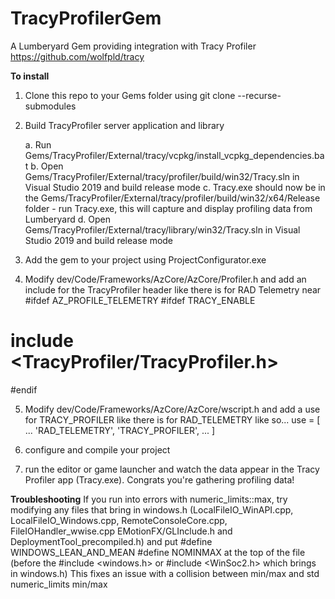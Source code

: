 # TracyProfilerGem
A Lumberyard Gem providing integration with Tracy Profiler https://github.com/wolfpld/tracy


**To install**
1. Clone this repo to your Gems folder using git clone --recurse-submodules <repository url>
2. Build TracyProfiler server application and library
   
   a. Run Gems/TracyProfiler/External/tracy/vcpkg/install_vcpkg_dependencies.bat
   b. Open Gems/TracyProfiler/External/tracy/profiler/build/win32/Tracy.sln in Visual Studio 2019 and build release mode
   c.  Tracy.exe should now be in the Gems/TracyProfiler/External/tracy/profiler/build/win32/x64/Release folder - run Tracy.exe, this will capture and display profiling data from Lumberyard
   d. Open Gems/TracyProfiler/External/tracy/library/win32/Tracy.sln in Visual Studio 2019 and build release mode
3. Add the gem to your project using ProjectConfigurator.exe
4. Modify dev/Code/Frameworks/AzCore/AzCore/Profiler.h and add an include for the TracyProfiler header like there is for RAD Telemetry near #ifdef AZ_PROFILE_TELEMETRY
#ifdef TRACY_ENABLE
#   include <TracyProfiler/TracyProfiler.h>
#endif 

5. Modify dev/Code/Frameworks/AzCore/AzCore/wscript.h and add a use for TRACY_PROFILER like there is for RAD_TELEMETRY like so...
use = [
   ...
   'RAD_TELEMETRY',
   'TRACY_PROFILER',
   ...
   ]

6. configure and compile your project
7. run the editor or game launcher and watch the data appear in the Tracy Profiler app (Tracy.exe).  Congrats you're gathering profiling data! 


**Troubleshooting**
If you run into errors with numeric_limits::max, try modifying any files that bring in windows.h (LocalFileIO_WinAPI.cpp, LocalFileIO_Windows.cpp, RemoteConsoleCore.cpp, FileIOHandler_wwise.cpp  EMotionFX/GLInclude.h and DeploymentTool_precompiled.h) and put
#define WINDOWS_LEAN_AND_MEAN 
#define NOMINMAX 
at the top of the file (before the #include <windows.h> or #include <WinSoc2.h> which brings in windows.h)
This fixes an issue with a collision between min/max and std numeric_limits min/max
